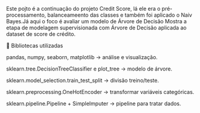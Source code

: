   Este pojto é a continuação do projeto Credit Score, lá ele era o pré-processamento, balanceameento das classes e também foi aplicado o Naiv Bayes.Já aqui o foco é avaliar um modelo de Árvore de Decisão
Mostra a etapa de modelagem supervisionada com Árvore de Decisão aplicada ao dataset de score de crédito.

🔹 Bibliotecas utilizadas

pandas, numpy, seaborn, matplotlib → análise e visualização.

sklearn.tree.DecisionTreeClassifier e plot_tree → modelo de árvore.

sklearn.model_selection.train_test_split → divisão treino/teste.

sklearn.preprocessing.OneHotEncoder → transformar variáveis categóricas.

sklearn.pipeline.Pipeline + SimpleImputer → pipeline para tratar dados.
